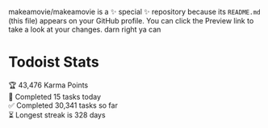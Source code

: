 makeamovie/makeamovie is a ✨ special ✨ repository because its `README.md` (this file) appears on your GitHub profile.
You can click the Preview link to take a look at your changes. darn right ya can

# Todoist Stats

<!-- TODO-IST:START -->
🏆  43,476 Karma Points           
🌸  Completed 15 tasks today           
✅  Completed 30,341 tasks so far           
⏳  Longest streak is 328 days
<!-- TODO-IST:END -->